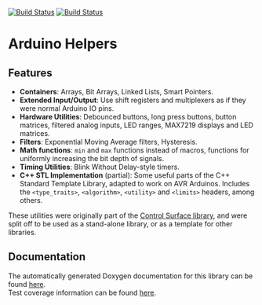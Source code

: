 [![Build Status](https://github.com/tttapa/Arduino-Filters/workflows/CI%20Tests/badge.svg)](https://github.com/tttapa/Arduino-Filters/actions)
[![Build Status](https://travis-ci.org/tttapa/Arduino-Helpers.svg?branch=master)](https://travis-ci.org/tttapa/Arduino-Helpers)

# Arduino Helpers

## Features

- **Containers**: Arrays, Bit Arrays, Linked Lists, Smart Pointers.
- **Extended Input/Output**: Use shift registers and multiplexers as if they
  were normal Arduino IO pins.
- **Hardware Utilities**: Debounced buttons, long press buttons, button 
  matrices, filtered analog inputs, LED ranges, MAX7219 displays and LED 
  matrices.
- **Filters**: Exponential Moving Average filters, Hysteresis.
- **Math functions**: `min` and `max` functions instead of macros, functions
  for uniformly increasing the bit depth of signals.
- **Timing Utilities**: Blink Without Delay-style timers.
- **C++ STL Implementation** (partial): Some useful parts of the C++ Standard
  Template Library, adapted to work on AVR Arduinos. Includes the 
  `<type_traits>`, `<algorithm>`, `<utility>` and `<limits>` headers, among 
  others.

These utilities were originally part of the
[Control Surface library](https://github.com/tttapa/Control-Surface),
and were split off to be used as a stand-alone library, or as a template for 
other libraries.

## Documentation

The automatically generated Doxygen documentation for this library can be found 
[here](https://tttapa.github.io/Arduino-Helpers/Doxygen/index.html).  
Test coverage information can be found 
[here](https://tttapa.github.io/Arduino-Helpers/Coverage/index.html).

